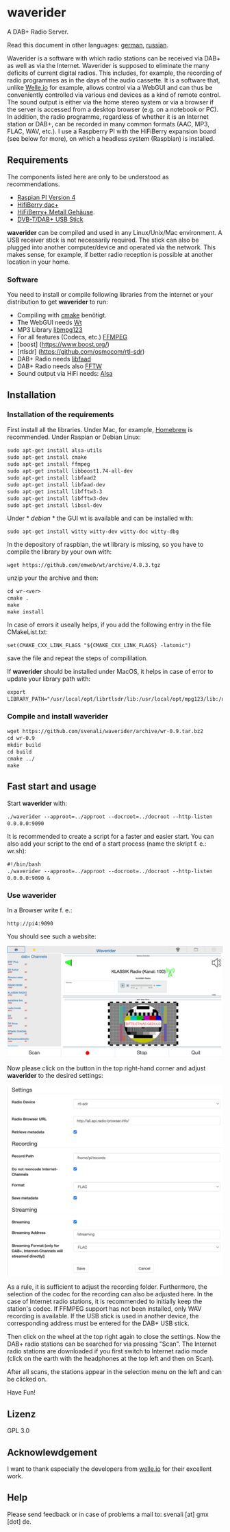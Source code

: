 # waverider
 A DAB+ Radio Server.
 
 Read this document in other languages: [german](README.de.md), [russian](README.ru.md).

 Waverider is a software with which radio stations can be received via DAB+ as well as via the Internet. Waverider is supposed to eliminate the many deficits of current digital radios. This includes, for example, the recording of radio programmes as in the days of the audio cassette. It is a software that, unlike [Welle.io](https://www.welle.io/) for example, allows control via a WebGUI and can thus be conveniently controlled via various end devices as a kind of remote control. The sound output is either via the home stereo system or via a browser if the server is accessed from a desktop browser (e.g. on a notebook or PC). In addition, the radio programme, regardless of whether it is an Internet station or DAB+, can be recorded in many common formats (AAC, MP3, FLAC, WAV, etc.). I use a Raspberry PI with the HiFiBerry expansion board (see below for more), on which a headless system (Raspbian) is installed.

## Requirements

 The components listed here are only to be understood as recommendations.

 - [Raspian PI Version 4](https://www.berrybase.de/raspberry-pi-4)
 - [HifiBerry dac+](https://www.reichelt.de/raspberry-pi-shield-hifiberry-digi-pro-rpi-hb-digi-pro-p191035.html?PROVID=2788&gclid=Cj0KCQiAiJSeBhCCARIsAHnAzT__QmJPWgV-ErtblZ-7ycyYZwIkmJqCKKA4leR8-YvK2ETBWSpr_3AaAh9kEALw_wcB)
 - [HiFiBerry+ Metall Gehäuse](https://www.amazon.de/HiFiBerry-Digi-Metall-Raspberry-schwarz-Black/dp/B08YDNJVRL/ref=sr_1_2?__mk_de_DE=%C3%85M%C3%85%C5%BD%C3%95%C3%91&crid=2NMDXL3KY4TLW&keywords=HIFI+berry%2B+metall+case&qid=1673864322&sprefix=hifi+berry%2B+metall+case%2Caps%2C84&sr=8-2).
 - [DVB-T/DAB+ USB Stick](https://www.amazon.de/DollaTek-Digitale-Fernsehtuner-Empf%C3%A4nger-Unterst%C3%BCtzung/dp/B07DJT5NHD/ref=sr_1_5?keywords=dvb-t+stick+usb&qid=1673864429&sprefix=dvb-t+st%2Caps%2C87&sr=8-5)

 **waverider** can be compiled and used in any Linux/Unix/Mac environment. A USB receiver stick is not necessarily required. The stick can also be plugged into another computer/device and operated via the network. This makes sense, for example, if better radio reception is possible at another location in your home.

### Software

 You need to install or compile following libraries from the internet or your distribution to get **waverider** to run:

 - Compiling with [cmake](https://cmake.org/) benötigt.
 - The WebGUI needs [Wt](https://www.webtoolkit.eu/wt)
 - MP3 Library [libmpg123](https://www.mpg123.de/)
 - For all features (Codecs, etc.) [FFMPEG](https://ffmpeg.org/download.html)
 - [boost] (https://www.boost.org/)
 - [rtlsdr] (https://github.com/osmocom/rtl-sdr)
 - DAB+ Radio needs [libfaad](https://wiki.videolan.org/FAAD2_and_FAAC/)
 - DAB+ Radio needs also [FFTW](https://www.fftw.org/)
 - Sound output via HiFi needs: [Alsa](https://www.alsa-project.org/wiki/Main_Page)

## Installation

### Installation of the requirements

 First install all the libraries. Under Mac, for example, [Homebrew](https://brew.sh/) is recommended. Under Raspian or Debian Linux:

 ```
 sudo apt-get install alsa-utils
 sudo apt-get install cmake
 sudo apt-get install ffmpeg
 sudo apt-get install libboost1.74-all-dev
 sudo apt-get install libfaad2
 sudo apt-get install libfaad-dev
 sudo apt-get install libfftw3-3
 sudo apt-get install libfftw3-dev
 sudo apt-get install libssl-dev
 ```

 Under * *debian* * the GUI wt is available and can be installed with:

 ```
 sudo apt-get install witty witty-dev witty-doc witty-dbg
 ```
 
 In the depository of raspbian, the wt library is missing, so you have to compile the library by your own with:

 ```
 wget https://github.com/emweb/wt/archive/4.8.3.tgz
 ```

 unzip your the archive and then:
 
 ```
 cd wr-<ver>
 cmake .
 make
 make install
 ```

 In case of errors it useally helps, if you add the following entry in the file CMakeList.txt: 

 ```
 set(CMAKE_CXX_LINK_FLAGS "${CMAKE_CXX_LINK_FLAGS} -latomic") 
 ```

 save the file and repeat the steps of compililation.

 If **waverider** should be installed under MacOS, it helps in case of error to update your library path with:

 ```
 export LIBRARY_PATH="/usr/local/opt/librtlsdr/lib:/usr/local/opt/mpg123/lib:/usr/local/opt/faad2/lib:/usr/local/opt/fftw/lib:/usr/local/lib"
 ```

 ### Compile and install waverider

 ```
 wget https://github.com/svenali/waverider/archive/wr-0.9.tar.bz2
 cd wr-0.9
 mkdir build
 cd build
 cmake ../
 make
 ```
 
## Fast start and usage

 Start **waverider** with:

 ```
 ./waverider --approot=../approot --docroot=../docroot --http-listen 0.0.0.0:9090
 ```
 It is recommended to create a script for a faster and easier start. You can also add your script to the end of a start process (name the skript f. e.: wr.sh):

 ```
 #!/bin/bash
 ./waverider --approot=../approot --docroot=../docroot --http-listen 0.0.0.0:9090 &
 ```

### Use waverider

 In a Browser write f. e.: 

 ```
 http://pi4:9090
 ```

 You should see such a website:

 <img src="screenshots/Ansicht.png" width="640px" height="auto">

 Now please click on the button in the top right-hand corner and adjust **waverider** to the desired settings:

 ![Settings](screenshots/Settings.png)

 As a rule, it is sufficient to adjust the recording folder. Furthermore, the selection of the codec for the recording can also be adjusted here. In the case of Internet radio stations, it is recommended to initially keep the station's codec. If FFMPEG support has not been installed, only WAV recording is available. If the USB stick is used in another device, the corresponding address must be entered for the DAB+ USB stick.

 Then click on the wheel at the top right again to close the settings. Now the DAB+ radio stations can be searched for via pressing "Scan". The Internet radio stations are downloaded if you first switch to Internet radio mode (click on the earth with the headphones at the top left and then on Scan).

 After all scans, the stations appear in the selection menu on the left and can be clicked on.

 Have Fun!

## Lizenz

 GPL 3.0

## Acknowlewdgement

 I want to thank especially the developers from [welle.io](https://www.welle.io/) for their excellent work.

## Help

 Please send feedback or in case of problems a mail to: svenali [at] gmx [dot] de.